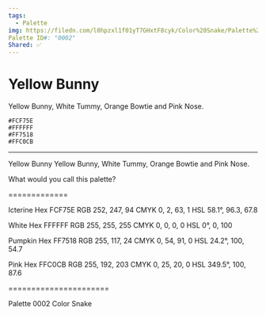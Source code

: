 ```yaml
---
tags:
  - Palette
img: https://filedn.com/l0hpzxl1f01yT7GHxtF8cyk/Color%20Snake/Palette%20Thumbnails/0002%20(1920).png
Palette ID#: "0002"
Shared: ✅
---
```

# Yellow Bunny

Yellow Bunny, White Tummy, Orange Bowtie and Pink Nose.
```palette
#FCF75E
#FFFFFF
#FF7518
#FFC0CB
```

---

Yellow Bunny
Yellow Bunny, White Tummy, Orange Bowtie and Pink Nose.

What would you call this palette?

=============

Icterine
Hex FCF75E
RGB 252, 247, 94
CMYK	0, 2, 63, 1
HSL	58.1°, 96.3, 67.8

White
Hex FFFFFF
RGB 255, 255, 255
CMYK	0, 0, 0, 0
HSL	0°, 0, 100

Pumpkin
Hex FF7518
RGB 255, 117, 24
CMYK	0, 54, 91, 0
HSL	24.2°, 100, 54.7

Pink
Hex FFC0CB
RGB 255, 192, 203
CMYK	0, 25, 20, 0
HSL	349.5°, 100, 87.6


======================


Palette 0002
Color Snake